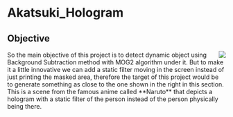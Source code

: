 # Akatsuki_Hologram

## Objective

<img align="right" src="Akatsuki-Hologram">
So the main objective of this project is to detect dynamic object using Background Subtraction method with MOG2 algorithm under it. But to make it a little innovative we can add a static filter moving in the screen instead of just printing the masked area, therefore the target of this project would be to generate something as close to the one shown in the right in this section. This is a scene from the famous anime called **Naruto** that depicts a hologram with a static filter of the person instead of the person physically being there.
